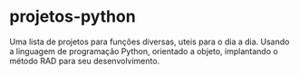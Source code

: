 # projetos-python
Uma lista de projetos para funções diversas, uteis para o dia a dia. Usando a linguagem de programação Python, orientado a objeto,
implantando o método RAD para seu desenvolvimento. 
